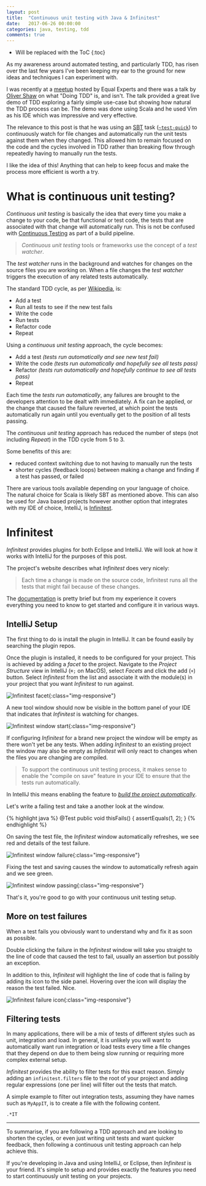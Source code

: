 ```yaml
---
layout: post
title:  "Continuous unit testing with Java & Infinitest"
date:   2017-06-26 00:00:00
categories: java, testing, tdd
comments: true
---
```


* Will be replaced with the ToC
{:toc}

As my awareness around automated testing, and particularly TDD, has risen over the last few years I've been keeping my ear to the ground for new ideas and techniques I can experiment with.

I was recently at a [meetup](https://www.meetup.com/Expert-Talks-Manchester/events/238434029/) hosted by Equal Experts and there was a talk by [Oliver Shaw](https://twitter.com/olly_shaw) on what "Doing TDD" is, and isn't. The talk provided a great live demo of TDD exploring a fairly simple use-case but showing how natural the TDD process can be. The demo was done using Scala and he used Vim as his IDE which was impressive and very effective.

The relevance to this post is that he was using an [SBT](http://www.scala-sbt.org/) task ([`~test-quick`](http://www.scala-sbt.org/0.13/docs/Testing.html#testQuick)) to continuously watch for file changes and automatically run the unit tests against them when they changed. This allowed him to remain focused on the code and the cycles involved in TDD rather than breaking flow through repeatedly having to manually run the tests.

I like the idea of this! Anything that can help to keep focus and make the process more efficient is worth a try.

# What is continuous unit testing?
_Continuous unit testing_ is basically the idea that every time you make a change to your code, be that functional or test code, the tests that are associated with that change will automatically run. This is not be confused with [Continuous Testing](https://en.wikipedia.org/wiki/Continuous_testing) as part of a build pipeline.

> _Continuous unit testing_ tools or frameworks use the concept of a _test watcher_.

The _test watcher_ runs in the background and watches for changes on the source files you are working on. When a file changes the _test watcher_ triggers the execution of any related tests automatically.

The standard TDD cycle, as per [Wikipedia](https://en.wikipedia.org/wiki/Test-driven_development#Test-driven_development_cycle), is:

 * Add a test
 * Run all tests to see if the new test fails
 * Write the code
 * Run tests
 * Refactor code
 * Repeat

Using a _continuous unit testing_ approach, the cycle becomes:

 * Add a test _(tests run automatically and see new test fail)_
 * Write the code _(tests run automatically and hopefully see all tests pass)_
 * Refactor _(tests run automatically and hopefully continue to see all tests pass)_
 * Repeat

Each time the _tests run automatically_, any failures are brought to the developers attention to be dealt with immediately. A fix can be applied, or the change that caused the failure reverted, at which point the tests automatically run again until you eventually get to the position of all tests passing.

The _continuous unit testing_ approach has reduced the number of steps (not including _Repeat_) in the TDD cycle from 5 to 3.

Some benefits of this are:

 * reduced context switching due to not having to manually run the tests
 * shorter cycles (feedback loops) between making a change and finding if a test has passed, or failed

There are various tools available depending on your language of choice. The natural choice for Scala is likely SBT as mentioned above. This can also be used for Java based projects however another option that integrates with my IDE of choice, IntelliJ, is [Infinitest](https://infinitest.github.io/).

# Infinitest
_Infinitest_ provides plugins for both Eclipse and IntelliJ. We will look at how it works with IntelliJ for the purposes of this post.

The project's website describes what _Infinitest_ does very nicely:

> Each time a change is made on the source code, Infinitest runs all the tests that might fail because of these changes.

The [documentation](http://infinitest.github.io/doc/user_guide.html) is pretty brief but from my experience it covers everything you need to know to get started and configure it in various ways.

## IntelliJ Setup

The first thing to do is install the plugin in IntelliJ. It can be found easily by searching the plugin repos.

Once the plugin is installed, it needs to be configured for your project. This is achieved by adding a _facet_ to the project. Navigate to the _Project Structure_ view in IntelliJ (`⌘;` on MacOS), select _Facets_ and click the add (`+`) button. Select _Infinitest_ from the list and associate it with the module(s) in your project that you want _Infinitest_ to run against.

![Infinitest facet](/assets/infinitest/infinitest-facet.png){:class="img-responsive"}

A new tool window should now be visible in the bottom panel of your IDE that indicates that _Infinitest_ is watching for changes.

 ![Infinitest window start](/assets/infinitest/infinitest-window-start.png){:class="img-responsive"}

If configuring _Infinitest_ for a brand new project the window will be empty as there won't yet be any tests. When adding _Infinitest_ to an existing project the window may also be empty as _Infinitest_ will only react to changes when the files you are changing are compiled.

> To support the continuous unit testing process, it makes sense to enable the "compile on save" feature in your IDE to ensure that the tests run automatically.

In IntelliJ this means enabling the feature to [_build the project automatically_](https://www.mkyong.com/intellij/intellij-idea-how-to-build-project-automatically/).

Let's write a failing test and take a another look at the window.

{% highlight java %}
@Test
public void thisFails() {
   assertEquals(1, 2);
}
{% endhighlight %}

On saving the test file, the _Infinitest_ window automatically refreshes, we see red and details of the test failure.

![Infinitest window failure](/assets/infinitest/infinitest-window-failure.png){:class="img-responsive"}

Fixing the test and saving causes the window to automatically refresh again and we see green.

![Infinitest window passing](/assets/infinitest/infinitest-window-passing.png){:class="img-responsive"}

That's it, you're good to go with your continuous unit testing setup.

## More on test failures
When a test fails you obviously want to understand why and fix it as soon as possible.

Double clicking the failure in the _Infinitest_ window will take you straight to the line of code that caused the test to fail, usually an assertion but possibly an exception.

In addition to this, _Infinitest_ will highlight the line of code that is failing by adding its icon to the side panel. Hovering over the icon will display the reason the test failed. Nice.

![Infinitest failure icon](/assets/infinitest/infinitest-failure-icon.png){:class="img-responsive"}

## Filtering tests
In many applications, there will be a mix of tests of different styles such as unit, integration and load. In general, it is unlikely you will want to automatically want run integration or load tests every time a file changes that they depend on due to them being slow running or requiring more complex external setup.

_Infinitest_ provides the ability to filter tests for this exact reason. Simply adding an `infinitest.filters` file to the root of your project and adding regular expressions (one per line) will filter out the tests that match.

A simple example to filter out integration tests, assuming they have names such as `MyAppIT`, is to create a file with the following content.

`.*IT`

---

To summarise, if you are following a TDD approach and are looking to shorten the cycles, or even just writing unit tests and want quicker feedback, then following a continuous unit testing approach can help achieve this.

If you're developing in Java and using IntelliJ, or Eclipse, then _Infinitest_ is your friend. It's simple to setup and provides exactly the features you need to start continuously unit testing on your projects.

